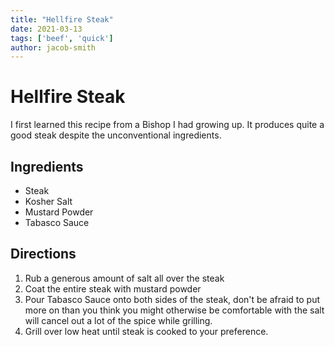 ```yaml
---
title: "Hellfire Steak"
date: 2021-03-13
tags: ['beef', 'quick']
author: jacob-smith
---
```


# Hellfire Steak

I first learned this recipe from a Bishop I had growing up. It produces quite a good steak despite the unconventional ingredients.

## Ingredients

- Steak
- Kosher Salt
- Mustard Powder
- Tabasco Sauce

## Directions

1. Rub a generous amount of salt all over the steak
2. Coat the entire steak with mustard powder
3. Pour Tabasco Sauce onto both sides of the steak, don't be afraid to put more on than you think you might otherwise be comfortable with the salt will cancel out a lot of the spice while grilling.
4. Grill over low heat until steak is cooked to your preference.
